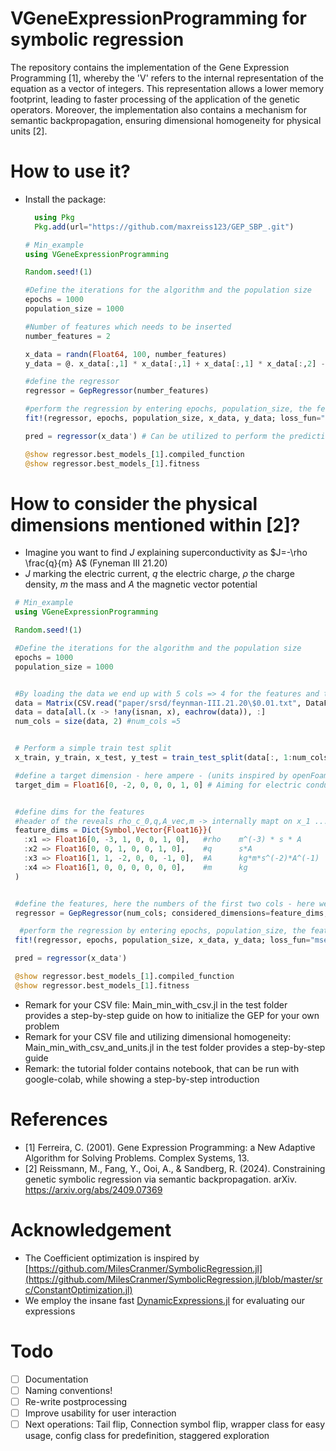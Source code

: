 # VGeneExpressionProgramming for symbolic regression
The repository contains the implementation of the Gene Expression Programming [1], whereby the 'V' refers to the internal representation of the equation as a vector of integers. This representation allows a lower memory footprint, leading to faster processing of the application of the genetic operators. Moreover, the implementation also contains a mechanism for semantic backpropagation, ensuring dimensional homogeneity for physical units [2]. 

# How to use it?
- Install the package:
  ```julia
    using Pkg
    Pkg.add(url="https://github.com/maxreiss123/GEP_SBP_.git")
  ```

  ```julia
  # Min_example 
  using VGeneExpressionProgramming

  Random.seed!(1)

  #Define the iterations for the algorithm and the population size
  epochs = 1000
  population_size = 1000

  #Number of features which needs to be inserted
  number_features = 2

  x_data = randn(Float64, 100, number_features)
  y_data = @. x_data[:,1] * x_data[:,1] + x_data[:,1] * x_data[:,2] - 2 * x_data[:,1] * x_data[:,2]

  #define the regressor
  regressor = GepRegressor(number_features)

  #perform the regression by entering epochs, population_size, the feature cols, the target col and the loss function
  fit!(regressor, epochs, population_size, x_data, y_data; loss_fun="mse")

  pred = regressor(x_data') # Can be utilized to perform the prediction for further data

  @show regressor.best_models_[1].compiled_function
  @show regressor.best_models_[1].fitness
  ```

# How to consider the physical dimensions mentioned within [2]? 
- Imagine you want to find $J$ explaining superconductivity as $J=-\rho \frac{q}{m} A$ (Fyneman III 21.20)
- $J$ marking the electric current, $q$ the electric charge, $\rho$ the charge density, $m$ the mass and $A$ the magnetic vector potential

 ```julia
  # Min_example 
  using VGeneExpressionProgramming

  Random.seed!(1)

  #Define the iterations for the algorithm and the population size
  epochs = 1000
  population_size = 1000


  #By loading the data we end up with 5 cols => 4 for the features and the last one for the target
  data = Matrix(CSV.read("paper/srsd/feynman-III.21.20\$0.01.txt", DataFrame))
  data = data[all.(x -> !any(isnan, x), eachrow(data)), :]
  num_cols = size(data, 2) #num_cols =5 


  # Perform a simple train test split
  x_train, y_train, x_test, y_test = train_test_split(data[:, 1:num_cols-1], data[:, num_cols]; consider=4)

  #define a target dimension - here ampere - (units inspired by openFoam) - https://doc.cfd.direct/openfoam/user-guide-v6/basic-file-format
  target_dim = Float16[0, -2, 0, 0, 0, 1, 0] # Aiming for electric conductivity (Ampere/m^2)


  #define dims for the features
  #header of the reveals rho_c_0,q,A_vec,m -> internally mapt on x_1 ... x_n
  feature_dims = Dict{Symbol,Vector{Float16}}(
    :x1 => Float16[0, -3, 1, 0, 0, 1, 0],   #rho    m^(-3) * s * A 
    :x2 => Float16[0, 0, 1, 0, 0, 1, 0],    #q      s*A
    :x3 => Float16[1, 1, -2, 0, 0, -1, 0],  #A      kg*m*s^(-2)*A^(-1)
    :x4 => Float16[1, 0, 0, 0, 0, 0, 0],    #m      kg
  )


  #define the features, here the numbers of the first two cols - here we add the feature dims and a maximum of permutations per tree high - rounds, referring to the tree high
  regressor = GepRegressor(num_cols; considered_dimensions=feature_dims,max_permutations_lib=10000, rounds=7)

   #perform the regression by entering epochs, population_size, the feature cols, the target col and the loss function
  fit!(regressor, epochs, population_size, x_data, y_data; loss_fun="mse", target_dimension=target_dim)

  pred = regressor(x_data')

  @show regressor.best_models_[1].compiled_function
  @show regressor.best_models_[1].fitness
  ```

- Remark for your CSV file: Main_min_with_csv.jl in the test folder provides a step-by-step guide on how to initialize the GEP for your own problem
- Remark for your CSV file and utilizing dimensional homogeneity: Main_min_with_csv_and_units.jl in the test folder provides a step-by-step guide
- Remark: the tutorial folder contains notebook, that can be run with google-colab, while showing a step-by-step introduction


# References
- [1] Ferreira, C. (2001). Gene Expression Programming: a New Adaptive Algorithm for Solving Problems. Complex Systems, 13.
- [2] Reissmann, M., Fang, Y., Ooi, A., & Sandberg, R. (2024). Constraining genetic symbolic regression via semantic backpropagation. arXiv. https://arxiv.org/abs/2409.07369

 # Acknowledgement
 - The Coefficient optimization is inspired by [https://github.com/MilesCranmer/SymbolicRegression.jl](https://github.com/MilesCranmer/SymbolicRegression.jl/blob/master/src/ConstantOptimization.jl)
 - We employ the insane fast [DynamicExpressions.jl](https://github.com/SymbolicML/DynamicExpressions.jl) for evaluating our expressions

# Todo 
- [ ] Documentation
- [ ] Naming conventions!
- [ ] Re-write postprocessing
- [ ] Improve usability for user interaction
- [ ] Next operations: Tail flip, Connection symbol flip, wrapper class for easy usage, config class for predefinition, staggered exploration
